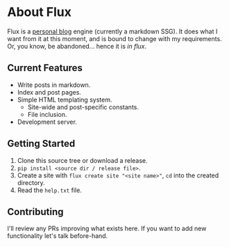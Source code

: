 # About Flux

Flux is a [personal blog](https://acureau.com/posts/software-in-flux.html) engine (currently a markdown SSG). It does what I want from it at this moment, and is bound to change with my requirements. Or, you know, be abandoned... hence it is _in flux_.

## Current Features

- Write posts in markdown.
- Index and post pages.
- Simple HTML templating system.
  - Site-wide and post-specific constants.
  - File inclusion.
- Development server.

## Getting Started

1. Clone this source tree or download a release.
2. `pip install <source dir / release file>`.
3. Create a site with `flux create site "<site name>"`, `cd` into the created directory.
4. Read the `help.txt` file.

## Contributing

I'll review any PRs improving what exists here. If you want to add new functionality let's talk before-hand.
